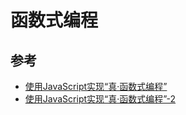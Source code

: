 # 函数式编程

## 参考

- [使用JavaScript实现“真·函数式编程”](https://jimliu.net/2015/10/21/real-functional-programming-in-javascript-1/)
- [使用JavaScript实现“真·函数式编程”-2](https://jimliu.net/2015/10/22/real-functional-programming-in-javascript-2/)